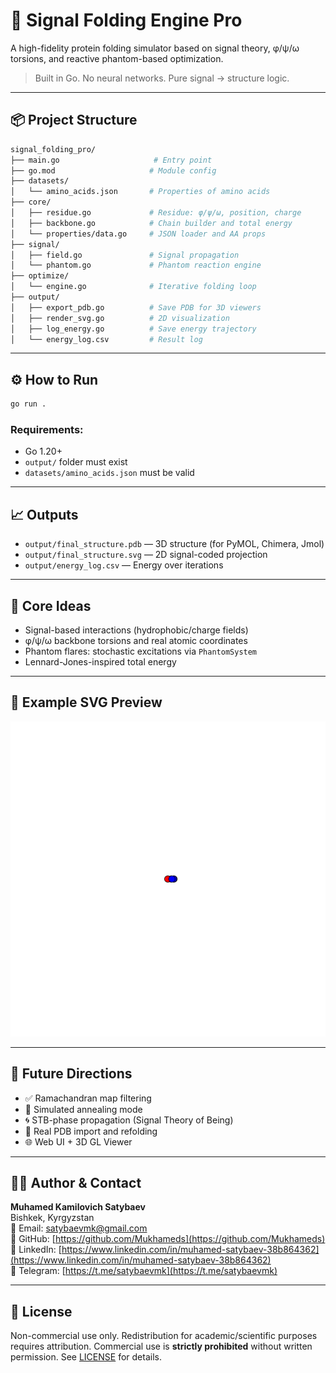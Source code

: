 # 🧬 Signal Folding Engine Pro

A high-fidelity protein folding simulator based on signal theory, φ/ψ/ω torsions, and reactive phantom-based optimization.

> Built in Go. No neural networks. Pure signal → structure logic.

---

## 📦 Project Structure

```bash
signal_folding_pro/
├── main.go                     # Entry point
├── go.mod                     # Module config
├── datasets/
│   └── amino_acids.json       # Properties of amino acids
├── core/
│   ├── residue.go             # Residue: φ/ψ/ω, position, charge
│   ├── backbone.go            # Chain builder and total energy
│   └── properties/data.go     # JSON loader and AA props
├── signal/
│   ├── field.go               # Signal propagation
│   └── phantom.go             # Phantom reaction engine
├── optimize/
│   └── engine.go              # Iterative folding loop
├── output/
│   ├── export_pdb.go          # Save PDB for 3D viewers
│   ├── render_svg.go          # 2D visualization
│   ├── log_energy.go          # Save energy trajectory
│   └── energy_log.csv         # Result log
```

---

## ⚙️ How to Run

```bash
go run .
```

### Requirements:
- Go 1.20+
- `output/` folder must exist
- `datasets/amino_acids.json` must be valid

---

## 📈 Outputs

- `output/final_structure.pdb` — 3D structure (for PyMOL, Chimera, Jmol)
- `output/final_structure.svg` — 2D signal-coded projection
- `output/energy_log.csv` — Energy over iterations

---

## 🌌 Core Ideas

- Signal-based interactions (hydrophobic/charge fields)
- φ/ψ/ω backbone torsions and real atomic coordinates
- Phantom flares: stochastic excitations via `PhantomSystem`
- Lennard-Jones-inspired total energy

---

## 📍 Example SVG Preview

![SVG](output/final_structure.svg)

---

## 🧠 Future Directions

- ✅ Ramachandran map filtering
- 🔄 Simulated annealing mode
- 🌀 STB-phase propagation (Signal Theory of Being)
- 🧩 Real PDB import and refolding
- 🌐 Web UI + 3D GL Viewer

---

## 🧑‍💻 Author & Contact

**Muhamed Kamilovich Satybaev**  
Bishkek, Kyrgyzstan  
📧 Email: satybaevmk@gmail.com  
🔗 GitHub: [https://github.com/Mukhameds](https://github.com/Mukhameds)  
🔗 LinkedIn: [https://www.linkedin.com/in/muhamed-satybaev-38b864362](https://www.linkedin.com/in/muhamed-satybaev-38b864362)  
🔗 Telegram: [https://t.me/satybaevmk](https://t.me/satybaevmk)

---

## 📄 License

Non-commercial use only. Redistribution for academic/scientific purposes requires attribution. Commercial use is **strictly prohibited** without written permission. See [LICENSE](LICENSE) for details.
